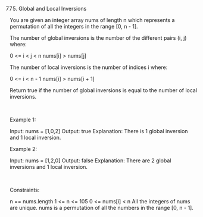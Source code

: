 775. Global and Local Inversions

You are given an integer array nums of length n which represents a permutation of all the integers in the range [0, n - 1].

The number of global inversions is the number of the different pairs (i, j) where:

0 <= i < j < n
nums[i] > nums[j]

The number of local inversions is the number of indices i where:

0 <= i < n - 1
nums[i] > nums[i + 1]

Return true if the number of global inversions is equal to the number of local inversions.

 

Example 1:

Input: nums = [1,0,2]
Output: true
Explanation: There is 1 global inversion and 1 local inversion.


Example 2:

Input: nums = [1,2,0]
Output: false
Explanation: There are 2 global inversions and 1 local inversion.


 

Constraints:

n == nums.length
1 <= n <= 105
0 <= nums[i] < n
All the integers of nums are unique.
nums is a permutation of all the numbers in the range [0, n - 1].